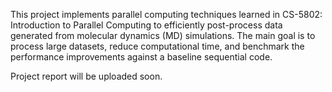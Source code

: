 This project implements parallel computing techniques learned in CS-5802: Introduction to Parallel Computing to efficiently post-process data generated from molecular dynamics (MD) simulations. The main goal is to process large datasets, reduce computational time, and benchmark the performance improvements against a baseline sequential code.

Project report will be uploaded soon.